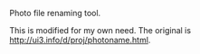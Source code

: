 Photo file renaming tool.

This is modified for my own need.
The original is http://ui3.info/d/proj/photoname.html.
